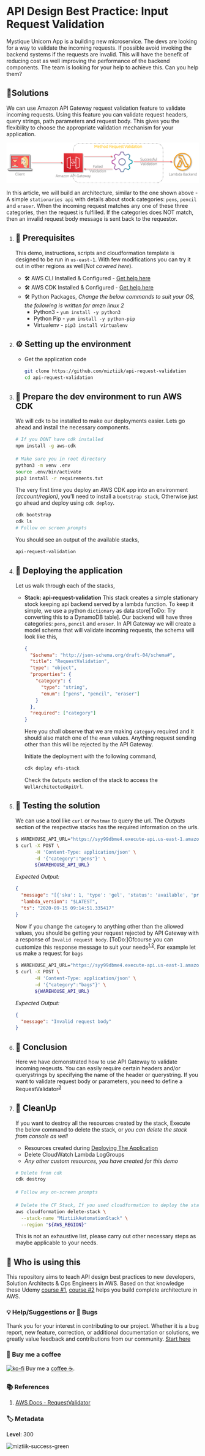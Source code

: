# API Design Best Practice: Input Request Validation

Mystique Unicorn App is a building new microservice. The devs are looking for a way to validate the incoming requests. If possible avoid invoking the backend systems if the requests are invalid. This will have the benefit of reducing cost as well improving the performance of the backend components. The team is looking for your help to achieve this. Can you help them?

## 🎯Solutions

We can use Amazon API Gateway request validation feature to validate incoming requests. Using this feature you can validate request headers, query strings, path parameters and request body. This gives you the flexibility to choose the appropriate validation mechanism for your application.

![Miztiik Automation Lambda Best Practices: Persistent Storage for functions](images/miztiik_api_request_validation_architecture_01.png)

In this article, we will build an architecture, similar to the one shown above - A simple `stationaries api` with details about stock categories: `pens`, `pencil` and `eraser`. When the incoming request matches any one of these three categories, then the request is fulfilled. If the categories does NOT match, then an invalid request body message is sent back to the requestor.

1.  ## 🧰 Prerequisites

    This demo, instructions, scripts and cloudformation template is designed to be run in `us-east-1`. With few modifications you can try it out in other regions as well(_Not covered here_).

    - 🛠 AWS CLI Installed & Configured - [Get help here](https://youtu.be/TPyyfmQte0U)
    - 🛠 AWS CDK Installed & Configured - [Get help here](https://www.youtube.com/watch?v=MKwxpszw0Rc)
    - 🛠 Python Packages, _Change the below commands to suit your OS, the following is written for amzn linux 2_
      - Python3 - `yum install -y python3`
      - Python Pip - `yum install -y python-pip`
      - Virtualenv - `pip3 install virtualenv`

1.  ## ⚙️ Setting up the environment

    - Get the application code

      ```bash
      git clone https://github.com/miztiik/api-request-validation
      cd api-request-validation
      ```

1.  ## 🚀 Prepare the dev environment to run AWS CDK

    We will cdk to be installed to make our deployments easier. Lets go ahead and install the necessary components.

    ```bash
    # If you DONT have cdk installed
    npm install -g aws-cdk

    # Make sure you in root directory
    python3 -m venv .env
    source .env/bin/activate
    pip3 install -r requirements.txt
    ```

    The very first time you deploy an AWS CDK app into an environment _(account/region)_, you’ll need to install a `bootstrap stack`, Otherwise just go ahead and deploy using `cdk deploy`.

    ```bash
    cdk bootstrap
    cdk ls
    # Follow on screen prompts
    ```

    You should see an output of the available stacks,

    ```bash
    api-request-validation
    ```

1.  ## 🚀 Deploying the application

    Let us walk through each of the stacks,

    - **Stack: api-request-validation**
      This stack creates a simple stationary stock keeping api backend served by a lambda function. To keep it simple, we use a python `dictionary` as data store[ToDo: Try converting this to a DynamoDB table]. Our backend will have three categories: `pens`, `pencil` and `eraser`. In API Gateway we will create a model schema that will validate incoming requests, the schema will look like this,

      ```json
      {
        "$schema": "http://json-schema.org/draft-04/schema#",
        "title": "RequestValidation",
        "type": "object",
        "properties": {
          "category": {
            "type": "string",
            "enum": ["pens", "pencil", "eraser"]
          }
        },
        "required": ["category"]
      }
      ```

      Here you shall observe that we are making `category` required and it should also match one of the `enum` values. Anything request sending other than this will be rejected by the API Gateway.

      Initiate the deployment with the following command,

      ```bash
      cdk deploy efs-stack
      ```

      Check the `Outputs` section of the stack to access the `WellArchitectedApiUrl`.

1.  ## 🔬 Testing the solution

    We can use a tool like `curl` or `Postman` to query the url. The _Outputs_ section of the respective stacks has the required information on the urls.

    ```bash
    $ WAREHOUSE_API_URL="https://syy99dbme4.execute-api.us-east-1.amazonaws.com/miztiik/well-architected-api/get-stationary"
    $ curl -X POST \
           -H 'Content-Type: application/json' \
           -d '{"category":"pens"}' \
           ${WAREHOUSE_API_URL}
    ```

    _Expected Output:_

    ```json
    {
      "message": "[{'sku': 1, 'type': 'gel', 'status': 'available', 'price': 83}]",
      "lambda_version": "$LATEST",
      "ts": "2020-09-15 09:14:51.335417"
    }
    ```

    Now if you change the `category` to anything other than the allowed values, you should be getting your request rejected by API Gateway with a response of `Invalid request body`. [ToDo:]Ofcourse you can customize this response message to suit your needs<sup>[1],[2]</sup>. For example let us make a request for `bags`

    ```bash
    $ WAREHOUSE_API_URL="https://syy99dbme4.execute-api.us-east-1.amazonaws.com/miztiik/well-architected-api/get-stationary"
    $ curl -X POST \
           -H 'Content-Type: application/json' \
           -d '{"category":"bags"}' \
           ${WAREHOUSE_API_URL}
    ```

    _Expected Output:_

    ```json
    {
      "message": "Invalid request body"
    }
    ```

1.  ## 📒 Conclusion

    Here we have demonstrated how to use API Gateway to validate incoming reqeusts. You can easily require certain headers and/or querystrings by specifying the name of the header or querystring. If you want to validate request body or parameters, you need to define a RequestValidator<sup>[3]</sup>

1.  ## 🧹 CleanUp

    If you want to destroy all the resources created by the stack, Execute the below command to delete the stack, or _you can delete the stack from console as well_

    - Resources created during [Deploying The Application](#deploying-the-application)
    - Delete CloudWatch Lambda LogGroups
    - _Any other custom resources, you have created for this demo_

    ```bash
    # Delete from cdk
    cdk destroy

    # Follow any on-screen prompts

    # Delete the CF Stack, If you used cloudformation to deploy the stack.
    aws cloudformation delete-stack \
      --stack-name "MiztiikAutomationStack" \
      --region "${AWS_REGION}"
    ```

    This is not an exhaustive list, please carry out other necessary steps as maybe applicable to your needs.

## 📌 Who is using this

This repository aims to teach API design best practices to new developers, Solution Architects & Ops Engineers in AWS. Based on that knowledge these Udemy [course #1][103], [course #2][102] helps you build complete architecture in AWS.

### 💡 Help/Suggestions or 🐛 Bugs

Thank you for your interest in contributing to our project. Whether it is a bug report, new feature, correction, or additional documentation or solutions, we greatly value feedback and contributions from our community. [Start here][200]

### 👋 Buy me a coffee

[![ko-fi](https://www.ko-fi.com/img/githubbutton_sm.svg)](https://ko-fi.com/Q5Q41QDGK) Buy me a [coffee ☕][900].

### 📚 References

1. [AWS Docs - RequestValidator][4]

### 🏷️ Metadata

**Level**: 300

![miztiik-success-green](https://img.shields.io/badge/miztiik-success-green)

[1]: https://marcelog.github.io/articles/aws_api_gateway_return_custom_http_status_codes.html
[2]: https://aws.amazon.com/blogs/compute/error-handling-patterns-in-amazon-api-gateway-and-aws-lambda/
[3]: https://docs.aws.amazon.com/AWSCloudFormation/latest/UserGuide/aws-resource-apigateway-requestvalidator.html
[4]: https://www.alexdebrie.com/posts/api-gateway-elements/#gateway-response-types
[100]: https://www.udemy.com/course/aws-cloud-security/?referralCode=B7F1B6C78B45ADAF77A9
[101]: https://www.udemy.com/course/aws-cloud-security-proactive-way/?referralCode=71DC542AD4481309A441
[102]: https://www.udemy.com/course/aws-cloud-development-kit-from-beginner-to-professional/?referralCode=E15D7FB64E417C547579
[103]: https://www.udemy.com/course/aws-cloudformation-basics?referralCode=93AD3B1530BC871093D6
[200]: https://github.com/miztiik/api-request-validation/issues
[899]: https://www.udemy.com/user/n-kumar/
[900]: https://ko-fi.com/miztiik
[901]: https://ko-fi.com/Q5Q41QDGK
